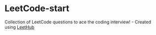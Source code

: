 # LeetCode-start
Collection of LeetCode questions to ace the coding interview! - Created using [LeetHub](https://github.com/QasimWani/LeetHub)
